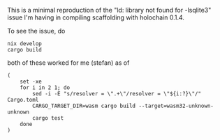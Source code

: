 This is a minimal reproduction of the "ld: library not found for -lsqlite3" issue I'm having in compiling scaffolding with holochain 0.1.4.

To see the issue, do

```
nix develop
cargo build
```

both of these worked for me (stefan) as of

```
(
    set -xe
    for i in 2 1; do
        sed -i -E "s/resolver = \".+\"/resolver = \"${i:?}\"/" Cargo.toml
        CARGO_TARGET_DIR=wasm cargo build --target=wasm32-unknown-unknown 
        cargo test
    done
)
```

